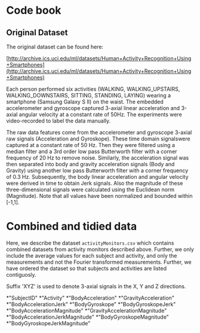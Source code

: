 # Code book

## Original Dataset
The original dataset can be found here:

[http://archive.ics.uci.edu/ml/datasets/Human+Activity+Recognition+Using+Smartphones](http://archive.ics.uci.edu/ml/datasets/Human+Activity+Recognition+Using+Smartphones)

Each person performed six activities (WALKING, WALKING_UPSTAIRS, WALKING_DOWNSTAIRS, SITTING, STANDING, LAYING) wearing a smartphone (Samsung Galaxy S II) on the waist. The embedded accelerometer and gyroscope captured 3-axial linear acceleration and 3-axial angular velocity at a constant rate of 50Hz. The experiments were video-recorded to label the data manually.

The raw data features come from the accelerometer and gyroscope 3-axial raw signals (Acceleration and Gyroskope). These time domain signalswere captured at a constant rate of 50 Hz. Then they were filtered using a median filter and a 3rd order low pass Butterworth filter with a corner frequency of 20 Hz to remove noise. Similarly, the acceleration signal was then separated into body and gravity acceleration signals (Body and Gravity) using another low pass Butterworth filter with a corner frequency of 0.3 Hz. Subsequently, the body linear acceleration and angular velocity were derived in time to obtain Jerk signals. Also the magnitude of these three-dimensional signals were calculated using the Euclidean norm (Magnitude).  Note that all values have been normalized and bounded within [-1,1]. 

# Combined and tidied data

Here, we describe the dataset `activityMonitors.csv` which contains combined datasets from activity monitors described above. Further, we only include the average values for each subject and activity, and only the measurements and not the Fourier transformed measurements. Further, we have ordered the dataset so that subjects and activities are listed contiguosly.

Suffix 'XYZ' is used to denote 3-axial signals in the X, Y and Z directions.

*"SubjectID"
*"Activity"
*"BodyAcceleration"
*"GravityAcceleration"
*"BodyAccelerationJerk"
*"BodyGyroskope"
*"BodyGyroskopeJerk"
*"BodyAccelerationMagnitude" 
*"GravityAccelerationMagnitude"
*"BodyAccelerationJerkMagnitude"
*"BodyGyroskopeMagnitude"
*"BodyGyroskopeJerkMagnitude"